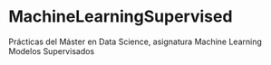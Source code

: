 # MachineLearningSupervised
Prácticas del Máster en Data Science, asignatura Machine Learning Modelos Supervisados
